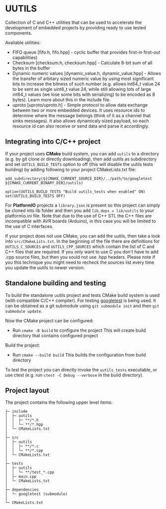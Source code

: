 # UUTILS

Collection of C and C++ utilities that can be used to accelerate the development of embedded projects by providing ready to use tested components.

Available utilities:
- FIFO queue [fifo.h, fifo.hpp] - cyclic buffer that provides first-in first-out capabilities)
- Checksum [checksum.h, checksum.hpp] - Calculate 8-bit sum of all bytes in the buffer
- Dynamic numeric values [dynamic_value.h, dynamic_value.hpp] - Allows the transfer of arbitary sized numeric value by using most significant bits to increase the bitness of such number (e.g. allows int64_t value 24 to be sent as single uint8_t value 24, while still allowing lots of large int64_t values (we lose some bits with serializing) to be encoded as 8 bytes). Learn more about this in the include file.
- uproto [uproto/uproto.h] - Simple protocol to allow data exchange between two or more embedded devices. It uses resource ids to determine where the message belongs (think of it as a channel that sinks messages). It also allows dynamicaly sized payload, so each resource id can also receive or send data and parse it accordingly.

## Integrating into C/C++ project

If your project uses **CMake** build system, you can add `uutils` to a directory (e.g. by git clone or directly downloading), then add uutils as subdirectory and set `UUTILS_BUILD_TESTS` option to off (this will disable the uutils tests building) by adding following to your project CMakeLists.txt file:
```
add_subdirectory(${CMAKE_CURRENT_SOURCE_DIR}/../path/to/googletest ${CMAKE_CURRENT_BINARY_DIR}/uutils)

option(UUTILS_BUILD_TESTS "Build uutils_tests when enabled" ON)
set(UUTILS_BUILD_TESTS OFF)
```

For **PlatformIO** projects a `library.json` is present so this project can simply be cloned into lib folder and then you add `lib_deps = lib/uutils` to your platformio.ini file. Note that due to the use of C++ STL the C++ files are incompatible with AVR boards (Arduino), in this case you will be limited to the use of C interfaces.

If your project does not use CMake, you can add the uutils, then take a look into `src/CMakeLists.txt`. In the beginning of the file there are definitions for `UUTILS_C_SOURCES` and `UUTILS_CPP_SOURCES` which contain the list of C and C++ files that are required. If you only want to use C you don't have to add .cpp source files, but then you sould not use .hpp headers. Please note if you this technique you might need to recheck the sources list every time you update the uutils to newer version.

## Standalone building and testing

To build the standalone uutils project and tests CMake build system is used (with compatible C/C++ compiler). For testing [googletest](https://github.com/google/googletest) is being used. It can be obtained as a git submodule using `git submodule init` and then `git submodule update`.

Now the CMake project can be configured:
- Run `cmake -B build` to configure the project
    This will create build directory that contains configured project

Build the project:
- Run `cmake --build build`
    This builds the configuration from build directory

To test the project you can directly invoke the `uutils_tests` executable, or use ctest (e.g. run `ctest -C Debug --verbose` in the build directory).

## Project layout

The project contains the following upper level items:
```
├─ include
│  ├─ uutils
│  │  ├─ **/*.h
│  │  └─ **/*.hpp
│  └─ CMakeLists.txt
│
├─ src
│  ├─ uutils
│  │  ├─ **/*.c
│  │  └─ **/*.cpp
│  └─ CMakeLists.txt
│
├─ tests
│  ├─ uutils
│  │  └─ **/test_*.cpp
│  ├─ main.cpp
│  └─ CMakeLists.txt
│
├─ dependencies
│  └─ googletest (submodule)
│
└─ CMakeLists.txt
```
